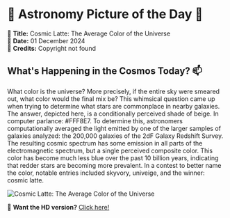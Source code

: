# 🌌 **Astronomy Picture of the Day** 🌌

🔭 **Title:** Cosmic Latte: The Average Color of the Universe  
📅 **Date:** 01 December 2024  
📸 **Credits:** Copyright not found  

## **What's Happening in the Cosmos Today?** 📫

What color is the universe?  More precisely, if the entire sky were smeared out, what color would the final mix be?  This whimsical question came up when trying to determine what stars are commonplace in nearby galaxies. The answer, depicted here, is a conditionally perceived shade of beige. In computer parlance: #FFF8E7.  To determine this, astronomers computationally averaged the light emitted by one of the larger samples of galaxies analyzed: the 200,000 galaxies of the 2dF Galaxy Redshift Survey.  The resulting cosmic spectrum has some emission in all parts of the electromagnetic spectrum, but a single perceived composite color.  This color has become much less blue over the past 10 billion years, indicating that redder stars are becoming more prevalent.  In a contest to better name the color, notable entries included skyvory, univeige, and the winner: cosmic latte.


![Cosmic Latte: The Average Color of the Universe](https://apod.nasa.gov/apod/image/2412/CosmicLatte_jhu_960.jpg)

🌠 **Want the HD version?** [Click here!](https://apod.nasa.gov/apod/image/2412/CosmicLatte_jhu_960.jpg)
